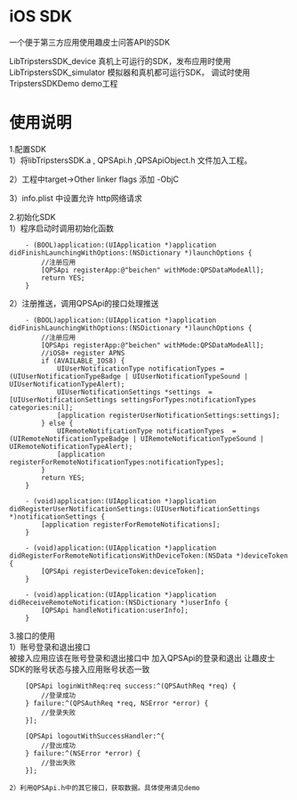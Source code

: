 # iOS SDK

一个便于第三方应用使用趣皮士问答API的SDK  

LibTripstersSDK_device      真机上可运行的SDK，发布应用时使用  
LibTripstersSDK_simulator  模拟器和真机都可运行SDK， 调试时使用  
TripstersSDKDemo             demo工程

# 使用说明
1.配置SDK  
  1）将libTripstersSDK.a , QPSApi.h ,QPSApiObject.h 文件加入工程。

  2）工程中target->Other linker flags 添加 -ObjC  
  
  3）info.plist 中设置允许 http网络请求  

2.初始化SDK  
  1）程序启动时调用初始化函数  
```objc
    - (BOOL)application:(UIApplication *)application didFinishLaunchingWithOptions:(NSDictionary *)launchOptions {
        //注册应用
        [QPSApi registerApp:@"beichen" withMode:QPSDataModeAll];
        return YES;
    }
```

 2）注册推送，调用QPSApi的接口处理推送  
```objc
    - (BOOL)application:(UIApplication *)application didFinishLaunchingWithOptions:(NSDictionary *)launchOptions {
        //注册应用
        [QPSApi registerApp:@"beichen" withMode:QPSDataModeAll];
        //iOS8+ register APNS
        if (AVAILABLE_IOS8) {
            UIUserNotificationType notificationTypes = (UIUserNotificationTypeBadge | UIUserNotificationTypeSound | UIUserNotificationTypeAlert);
            UIUserNotificationSettings *settings  = [UIUserNotificationSettings settingsForTypes:notificationTypes categories:nil];
            [application registerUserNotificationSettings:settings];
        } else {
            UIRemoteNotificationType notificationTypes  = (UIRemoteNotificationTypeBadge | UIRemoteNotificationTypeSound | UIRemoteNotificationTypeAlert);
            [application registerForRemoteNotificationTypes:notificationTypes];
        }
        return YES;
    }  

    - (void)application:(UIApplication *)application didRegisterUserNotificationSettings:(UIUserNotificationSettings *)notificationSettings {
        [application registerForRemoteNotifications];
    }  

    - (void)application:(UIApplication *)application didRegisterForRemoteNotificationsWithDeviceToken:(NSData *)deviceToken {
        [QPSApi registerDeviceToken:deviceToken];
    }  

    - (void)application:(UIApplication *)application didReceiveRemoteNotification:(NSDictionary *)userInfo {
        [QPSApi handleNotification:userInfo];
    }
```

3.接口的使用  
    1）账号登录和退出接口  
    被接入应用应该在账号登录和退出接口中 加入QPSApi的登录和退出 让趣皮士SDK的账号状态与接入应用账号状态一致  
```objc
    [QPSApi loginWithReq:req success:^(QPSAuthReq *req) {
        //登录成功
    } failure:^(QPSAuthReq *req, NSError *error) {
        //登录失败
    }];  

    [QPSApi logoutWithSuccessHandler:^{
        //登出成功
    } failure:^(NSError *error) {
        //登出失败    
    }];
```
    2）利用QPSApi.h中的其它接口，获取数据。具体使用请见demo
   

